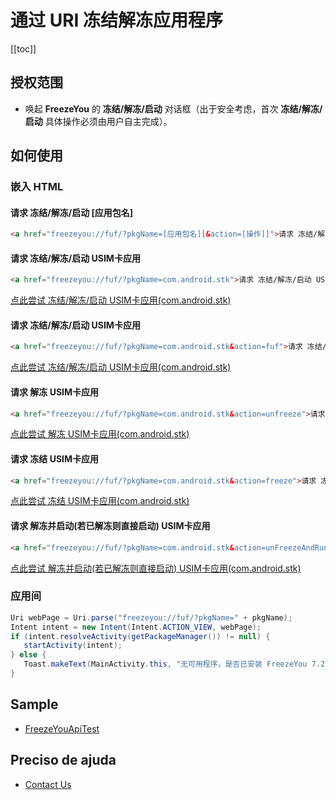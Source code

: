 # 通过 URI 冻结解冻应用程序
[[toc]]

## 授权范围
- 唤起 **FreezeYou** 的 **冻结/解冻/启动** 对话框（出于安全考虑，首次 **冻结/解冻/启动** 具体操作必须由用户自主完成）。

## 如何使用

### 嵌入 HTML
#### 请求 冻结/解冻/启动 [应用包名]
``` html
<a href="freezeyou://fuf/?pkgName=[应用包名][&action=[操作]]">请求 冻结/解冻/启动 [应用包名]</a>
```

#### 请求 冻结/解冻/启动 USIM卡应用
``` html
<a href="freezeyou://fuf/?pkgName=com.android.stk">请求 冻结/解冻/启动 USIM卡应用</a>
```
[点此尝试 冻结/解冻/启动 USIM卡应用(com.android.stk)](freezeyou://fuf/?pkgName=com.android.stk)

#### 请求 冻结/解冻/启动 USIM卡应用 <Badge text="8.3+" type="tip"/>
``` html
<a href="freezeyou://fuf/?pkgName=com.android.stk&action=fuf">请求 冻结/解冻/启动 USIM卡应用</a>
```
[点此尝试 冻结/解冻/启动 USIM卡应用(com.android.stk)](freezeyou://fuf/?pkgName=com.android.stk&action=fuf)

#### 请求 解冻 USIM卡应用 <Badge text="8.3+" type="tip"/>
``` html
<a href="freezeyou://fuf/?pkgName=com.android.stk&action=unfreeze">请求 解冻 USIM卡应用</a>
```
[点此尝试 解冻 USIM卡应用(com.android.stk)](freezeyou://fuf/?pkgName=com.android.stk&action=unfreeze)

#### 请求 冻结 USIM卡应用 <Badge text="8.3+" type="tip"/>
``` html
<a href="freezeyou://fuf/?pkgName=com.android.stk&action=freeze">请求 冻结 USIM卡应用</a>
```
[点此尝试 冻结 USIM卡应用(com.android.stk)](freezeyou://fuf/?pkgName=com.android.stk&action=freeze)

#### 请求 解冻并启动(若已解冻则直接启动) USIM卡应用 <Badge text="8.3+" type="tip"/>
``` html
<a href="freezeyou://fuf/?pkgName=com.android.stk&action=unFreezeAndRun">请求 解冻并启动(若已解冻则直接启动) USIM卡应用</a>
```
[点此尝试 解冻并启动(若已解冻则直接启动) USIM卡应用(com.android.stk)](freezeyou://fuf/?pkgName=com.android.stk&action=unFreezeAndRun)


### 应用间
``` java
Uri webPage = Uri.parse("freezeyou://fuf/?pkgName=" + pkgName);
Intent intent = new Intent(Intent.ACTION_VIEW, webPage);
if (intent.resolveActivity(getPackageManager()) != null) {
   startActivity(intent);
} else {
   Toast.makeText(MainActivity.this, "无可用程序，是否已安装 FreezeYou 7.2 及以上版本呢？", Toast.LENGTH_LONG).show();
}
```

## Sample
- [FreezeYouApiTest](https://github.com/FreezeYou/FreezeYouApiTest)

## Preciso de ajuda
- [Contact Us](../about/contactUs.md)
